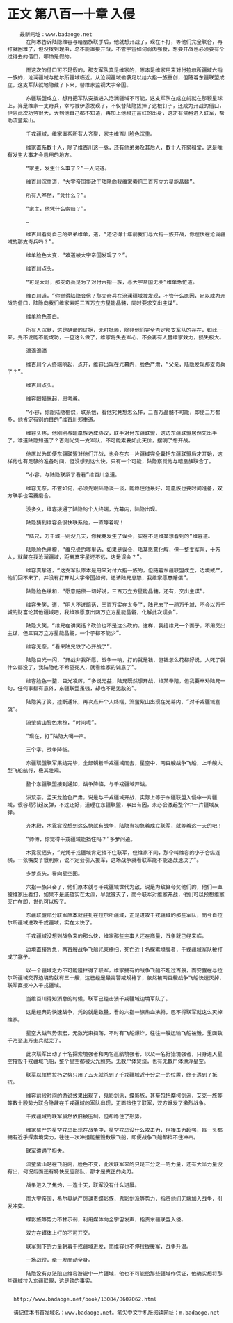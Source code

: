 # 正文 第八百一十章 入侵
        最新网址：www.badaoge.net
          在阿木告诉陆隐维容与暗凰族联手后，他就想开战了，现在不打，等他们完全联合，再打就困难了，但没找到理由，总不能直接开战，不管宇宙如何弱肉强食，想要开战也必须要有个过得去的借口，哪怕是假的。
      
          而这次的借口可不是假的，那支军队真是维家的，原本是维家用来对付拉尔所疆域六指一族的，沧澜疆域与拉尔所疆域临近，从沧澜疆域偷袭足以给六指一族重创，但随着东疆联盟成立，这支军队就地隐藏了下来，替维家监视大宇帝国。
      
          东疆联盟成立，想再把军队安插进入沧澜疆域不可能，这支军队在成立前就在那颗星球上，算是维家一支奇兵，幸亏被伊恩发现了，不仅替陆隐拔掉了这根钉子，还成为开战的借口，伊恩此次功劳很大，大到他自己都不知道，再加上他根正苗红的出身，这才有资格进入联军，帮助流萤紫山。
      
          千戎疆域，维家直系所有人齐聚，家主维百川脸色沉重。
      
          维家直系数十人，除了维百川这一脉，还有他弟弟及其后人，数十人齐聚祖堂，这是唯有发生大事才会启用的地方。
      
          “家主，发生什么事了？”一人问道。
      
          维百川沉重道，“大宇帝国摄政王陆隐向我维家索赔三百万立方星能晶髓”。
      
          所有人哗然，“凭什么？”。
      
          “家主，他凭什么索赔？”。
      
          …
      
          维百川看向自己的弟弟维单，道，“还记得十年前我们与六指一族开战，你埋伏在沧澜疆域的那支奇兵吗？”。
      
          维单脸色大变，“难道被大宇帝国发现了？”。
      
          维百川点头。
      
          “可是大哥，那支奇兵是为了对付六指一族，与大宇帝国无关”维单急忙道。
      
          维百川道，“你觉得陆隐会信？那支奇兵在沧澜疆域被发现，不管什么原因，足以成为开战的借口，陆隐向我们维家索赔三百万立方星能晶髓，同时要求交出主谋”。
      
          维单脸色苍白。
      
          所有人沉默，这是确凿的证据，无可抵赖，除非他们完全否定那支军队的存在，如此一来，先不说能不能成功，一旦这么做了，维家将失去军心，不会再有人替维家效力，损失极大。
      
          滴滴滴滴
      
          维百川个人终端响起，点开，维容出现在光幕内，脸色严肃，“父亲，陆隐发现那支奇兵了？”。
      
          维百川点头。
      
          维容眼睛眯起，思考着。
      
          “小容，你跟陆隐相识，联系他，看他究竟想怎么样，三百万晶髓不可能，即便三万都多，他肯定有别的目的”维百川郑重道。
      
          维容头疼，他刚刚与暗凰族达成协议，联手对付东疆联盟，这边东疆联盟居然先出手了，难道陆隐知道了？否则光凭一支军队，不可能索要如此天价，摆明了想开战。
      
          他原以为即便东疆联盟对他们开战，也会在东一片疆域完全囊括东疆联盟后才开始，这样他也有足够的准备时间，但没想到这么快，只有一个可能，陆隐察觉他与暗凰族联合了。
      
          “小容，与陆隐联系了看看”维百川急道。
      
          维容无奈，不管如何，必须先跟陆隐谈一谈，能稳住他最好，暗凰族也要时间准备，双方联手也需要磨合。
      
          没多久，维容拨通了陆隐的个人终端，光幕内，陆隐出现。
      
          陆隐猜到维容会很快联系他，一直等着呢！
      
          “陆兄，万千城一别没几天，你我竟发生了误会，实在不是维某想看到的”维容道。
      
          陆隐脸色肃穆，“维兄说的哪里话，如果是误会，陆某愿意化解，但一整支军队，十万人，就藏在我沧澜疆域，距离真宇星还不远，这是误会？”。
      
          维容真挚道，“这支军队原本是用来对付六指一族的，但随着东疆联盟成立，边境戒严，他们回不来了，并没有打算对大宇帝国如何，还请陆兄息怒，我维家愿意赔偿”。
      
          陆隐脸色缓和，“愿意赔偿一切好说，三百万立方星能晶髓，还有，交出主谋”。
      
          维容失笑，道，“明人不说暗话，三百万实在太多了，陆兄去了一趟万千城，不会以万千城的财富论其他疆域吧，我维家愿意出两万立方星能晶髓，化解此次误会”。
      
          陆隐大笑，“维兄在讲笑话？砍价也不是这么砍的，这样，我给维兄一个面子，不用交出主谋，但三百万立方星能晶髓，一个子都不能少”。
      
          维容无奈，“看来陆兄铁了心开战了”。
      
          陆隐目光一闪，“开战非我所愿，战争一响，打的就是钱，但钱怎么花都好说，人死了就什么都没了，我陆隐也不希望死人，就看维家的诚意了”。
      
          维容脸色一整，目光凌厉，“多说无益，陆兄既然想开战，维某奉陪，但我要奉劝陆兄一句，任何事都有意外，东疆联盟虽强，却也不是无敌的”。
      
          陆隐笑了笑，挂断通讯，再次点开个人终端，流萤紫山出现在光幕内，“对千戎疆域宣战”。
      
          流萤紫山脸色肃穆，“时间呢”。
      
          “现在，打”陆隐大喝一声。
      
          三个字，战争降临。
      
          东疆联盟联军集结完毕，全部朝着千戎疆域而去，星空中，两百艘战争飞船，上千艘大型飞船航行，极其壮观。
      
          整个东疆联盟接到通知，战争降临，与千戎疆域开战。
      
          洪荒宗，孟天龙脸色严肃，说是与千戎疆域开战，实际上等于东疆联盟入侵中一片疆域，很容易引起反弹，不过还好，道理在东疆联盟，事出有因，未必会激起整个中一片疆域反弹。
      
          齐木殿，木霓裳没想到这么快就有战争，陆隐当初急着成立联军，就等着这一天的吧！
      
          “师傅，你觉得千戎疆域能挡住吗？”多萝问道。
      
          木霓裳摇头，“光凭千戎疆域肯定挡不住联军，但维家不同，那个叫维容的小子合纵连横，一张嘴皮子很利索，说不定会引入援军，这场战争就看联军能不能速战速决了”。
      
          多萝点头，看向星空图。
      
          六指一族兴奋了，他们原本就与千戎疆域世代为敌，说是为敌算夸奖他们的，他们一直被维家压着打，如果不是底蕴实在太深，早就被灭了，而今联军对维家开战，他们可以预想维家灭亡在即，世仇可以报了。
      
          东疆联盟部分联军原本就驻扎在拉尔所疆域，正是进攻千戎疆域的那些军队，而今自拉尔所疆域进攻千戎疆域，实在太快了。
      
          千戎疆域没想到战争来的那么快，维家那些主事人还在商量，战争就已经来临。
      
          边境直接告急，两百艘战争飞船光束横扫，死亡近十名探索境强者，千戎疆域军队被打成了塞子。
      
          以一个疆域之力不可能阻拦得了联军，维家拥有的战争飞船不超过百艘，而安置在与拉尔所疆域交界边境的就有三十艘，这已经是最高警戒规格了，依然被两百艘战争飞船快速灭掉，联军直接冲入千戎疆域。
      
          当维百川得知消息的时候，联军已经击溃千戎疆域边境军队了。
      
          这是经典的快速战争，凭的就是数量，看的六指一族热血沸腾，巴不得联军就这么灭掉维家。
      
          星空大战气势恢宏，无数光束扫荡，不时有飞船爆炸，往往一艘运输飞船被毁，里面数千乃至上万士兵就完了。
      
          此次联军出动了十名探索境强者和两名巡航境强者，以及一名狩猎境强者，只身进入星空摧毁千戎疆域飞船，整个星空都被火光照亮，无数尸体焚烧，也有无数尸体漂浮星空。
      
          联军以摧枯拉朽之势只用了五天就杀到了千戎疆域近十分之一的位置，终于遇到了抵抗。
      
          维容前段时间的游说效果出现了，鬼影剑派，蝶影族，甚至包括摩柯剑派，艾克一族等等数十股势力联合隐藏在千戎疆域的军队出现，正面挡住了联军，双方爆发了激烈战争。
      
          千戎疆域的联军虽然依旧被压制，但却稳住了形势。
      
          维家盛产的星空戎马出现在战争中，星空戎马没什么攻击力，但撞击力超强，每一头都拥有近乎探索境实力，往往一次冲撞能摧毁数艘飞船，即便战争飞船都挡不住冲击。
      
          联军遭遇了损失。
      
          流萤紫山站在飞船内，脸色不变，此次联军来的只是三分之一的力量，还有大半力量没有出，何况后面还有特快反应部队，那才是真正的尖刀。
      
          战争进入了焦灼，一连十天，联军没有什么进展。
      
          而大宇帝国，希尔奥纳严厉谴责蝶影族，鬼影剑派等势力，指责他们无端加入战争，引发冲突。
      
          蝶影族等势力不甘示弱，利用媒体向全宇宙发声，指责东疆联盟入侵。
      
          双方在媒体上打的不可开交。
      
          联军剩下的力量朝着千戎疆域进发，而维容也不停拉拢援军，战争升温。
      
          一场战役，牵一发而动全身。
      
          陆隐没有办法阻止维容游说中一片疆域，他也不可能给那些疆域作保证，他确实想将那些疆域拉入东疆联盟，这是铁的事实。
      
      
      http://www.badaoge.net/book/13084/8607062.html
      
      请记住本书首发域名：www.badaoge.net。笔尖中文手机版阅读网址：m.badaoge.net